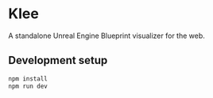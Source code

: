 # Klee
A standalone Unreal Engine Blueprint visualizer for the web.

## Development setup

```bash
npm install
npm run dev
```

